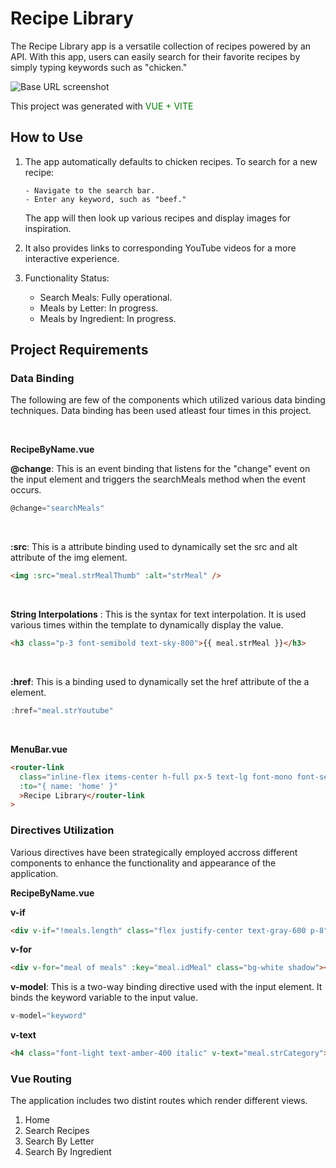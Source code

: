 # Recipe Library

The Recipe Library app is a versatile collection of recipes powered by an API. With this app, users can easily search for their favorite recipes by simply typing keywords such as "chicken."

![Base URL screenshot](src/assets/project.png)

This project was generated with <span style="color:green">VUE + VITE</span>

## How to Use

1.  The app automatically defaults to chicken recipes. To search for a new recipe:

        - Navigate to the search bar.
        - Enter any keyword, such as "beef."

    The app will then look up various recipes and display images for inspiration.

2.  It also provides links to corresponding YouTube videos for a more interactive experience.
3.  Functionality Status:

    - Search Meals: Fully operational.
    - Meals by Letter: In progress.
    - Meals by Ingredient: In progress.

## Project Requirements

### Data Binding

The following are few of the components which utilized various data binding techniques. Data binding has been used atleast four times in this project.

   <p>&nbsp;</p>

**RecipeByName.vue**

**@change**: This is an event binding that listens for the "change" event on the input element and triggers the searchMeals method when the event occurs.

```javascript
@change="searchMeals"
```

<p>&nbsp;</p>

**:src**: This is a attribute binding used to dynamically set the src and alt attribute of the img element.

```html
<img :src="meal.strMealThumb" :alt="strMeal" />
```

<p>&nbsp;</p>

**String Interpolations** : This is the syntax for text interpolation. It is used various times within the template to dynamically display the value.

```html
<h3 class="p-3 font-semibold text-sky-800">{{ meal.strMeal }}</h3>
```

<p>&nbsp;</p>

**:href**: This is a binding used to dynamically set the href attribute of the a element.

```javascript
:href="meal.strYoutube"
```

<p>&nbsp;</p>

**MenuBar.vue**

```html
<router-link
  class="inline-flex items-center h-full px-5 text-lg font-mono font-semibold tracking-widest text-transform: uppercase"
  :to="{ name: 'home' }"
  >Recipe Library</router-link
>
```

### Directives Utilization

Various directives have been strategically employed accross different components to enhance the functionality and appearance of the application.

**RecipeByName.vue**

**v-if**

```html
<div v-if="!meals.length" class="flex justify-center text-gray-600 p-8"></div>
```

**v-for**

```html
<div v-for="meal of meals" :key="meal.idMeal" class="bg-white shadow"></div>
```

**v-model**: This is a two-way binding directive used with the input element. It binds the keyword variable to the input value.

```javascript
v-model="keyword"
```

**v-text**

```html
<h4 class="font-light text-amber-400 italic" v-text="meal.strCategory"></h4>
```

### Vue Routing

The application includes two distint routes which render different views.

1. Home
2. Search Recipes
3. Search By Letter
4. Search By Ingredient

